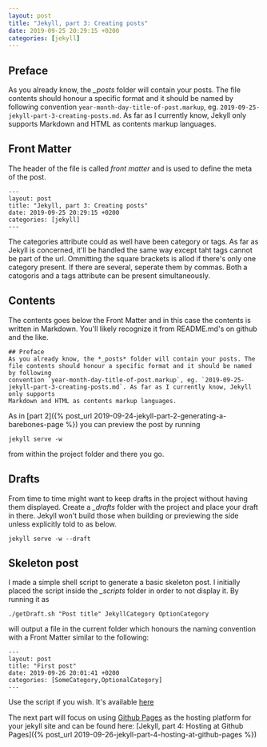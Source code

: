 ```yaml
---
layout: post
title: "Jekyll, part 3: Creating posts"
date: 2019-09-25 20:29:15 +0200
categories: [jekyll]
---
```


## Preface
As you already know, the *_posts* folder will contain your posts. The file contents should honour a specific format and it should be named by following
convention `year-month-day-title-of-post.markup`, eg. `2019-09-25-jekyll-part-3-creating-posts.md`. As far as I currently know, Jekyll only supports
Markdown and HTML as contents markup languages.

## Front Matter
The header of the file is called *front matter* and is used to define the meta of the post.
```
---
layout: post
title: "Jekyll, part 3: Creating posts"
date: 2019-09-25 20:29:15 +0200
categories: [jekyll]
---
```
The categories attribute could as well have been category or tags. As far as Jekyll is concerned, it'll be handled the same way except taht tags cannot be part of the url. Ommitting the square brackets is allod if there's only one category present. If there are several, seperate them by commas. Both a catogoris and a tags attribute can be present simultaneously.

## Contents
The contents goes below the Front Matter and in this case the contents is written in Markdown. You'll likely recognize it from README.md's on github and the like.
```
## Preface
As you already know, the *_posts* folder will contain your posts. The file contents should honour a specific format and it should be named by following
convention `year-month-day-title-of-post.markup`, eg. `2019-09-25-jekyll-part-3-creating-posts.md`. As far as I currently know, Jekyll only supports
Markdown and HTML as contents markup languages.
```
As in [part 2]({% post_url 2019-09-24-jekyll-part-2-generating-a-barebones-page %}) you can preview the post by running
```
jekyll serve -w
```
from within the project folder and there you go.

## Drafts
From time to time might want to keep drafts in the project without having them displayed. Create a *_drafts* folder with the project and place your draft in there. Jekyll won't build those when building or previewing the side unless explicitly told to as below.
```
jekyll serve -w --draft
```

## Skeleton post
I made a simple shell script to generate a basic skeleton post. I initially placed the script inside the *_scripts* folder in order to not display it.
By running it as
```
./getDraft.sh "Post title" JekyllCategory OptionCategory
```
will output a file in the current folder which honours the naming convention with a Front Matter similar to the following:
```
---
layout: post
title: "First post"
date: 2019-09-26 20:01:41 +0200
categories: [SomeCategory,OptionalCategory]
---
```
Use the script if you wish. It's available [here](https://github.com/ndlarsen/ndlarsen.github.io/blob/master/_scripts/genDraft.sh)

The next part will focus on using [Github Pages](https://pages.github.com/) as the hosting platform for your jekyll site and can be found here:
[Jekyll, part 4: Hosting at Github Pages]({% post_url 2019-09-26-jekyll-part-4-hosting-at-github-pages %})
